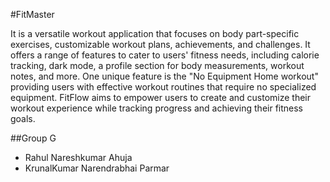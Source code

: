 #FitMaster

It is a versatile workout application that focuses on body part-specific exercises, customizable workout plans, achievements, and challenges. It offers a range of features to cater to users' fitness needs, including calorie tracking, dark mode, a profile section for body measurements, workout notes, and more. One unique feature is the "No Equipment Home workout" providing users with effective workout routines that require no specialized equipment. FitFlow aims to empower users to create and customize their workout experience while tracking progress and achieving their fitness goals.

##Group G

- Rahul Nareshkumar Ahuja
- KrunalKumar Narendrabhai Parmar
